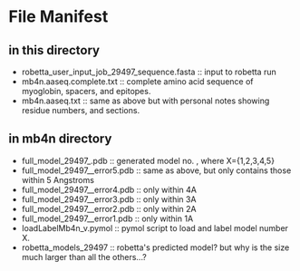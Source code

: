 # File Manifest
## in this directory
+ robetta_user_input_job_29497_sequence.fasta :: input to robetta run
+ mb4n.aaseq.complete.txt :: complete amino acid sequence of myoglobin, spacers, and epitopes.
+ mb4n.aaseq.txt :: same as above but with personal notes showing residue numbers, and sections.
## in mb4n directory
+ full_model_29497_<X>.pdb :: generated model no. <X>, where X={1,2,3,4,5}
+ full_model_29497_<X>_error5.pdb :: same as above, but only contains those within 5 Angstroms
+ full_model_29497_<X>_error4.pdb :: only within 4A
+ full_model_29497_<X>_error3.pdb :: only within 3A
+ full_model_29497_<X>_error2.pdb :: only within 2A
+ full_model_29497_<X>_error1.pdb :: only within 1A
+ loadLabelMb4n_v<X>.pymol :: pymol script to load and label model number X.
+ robetta_models_29497 :: robetta's predicted model? but why is the size much larger than all the others...?


